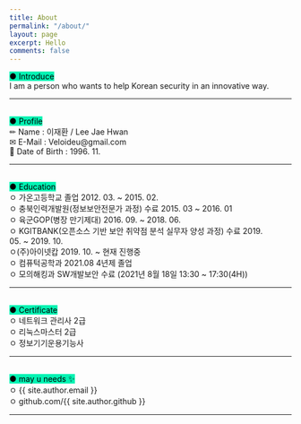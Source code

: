 ```yaml
---
title: About
permalink: "/about/"
layout: page
excerpt: Hello
comments: false
---
```


<span style="background-color: #03f3b3;color: black;"> ● Introduce </span>
<br>I am a person who wants to help Korean security in an innovative way.
<br>
<hr  width = "100%" color = "blue" size = "2">
<br><span style="background-color: #03f3b3;color: black;"> ● Profile </span>
<br>✏ Name :  이재환 / Lee Jae Hwan
<br>✉ E-Mail : Veloideu@gmail.com
<br>🎂 Date of Birth : 1996. 11.
<br>
<hr  width = "100%" color = "blue" size = "2">
<br><span style="background-color: #03f3b3;color: black;"> ● Education</span>
<br> ㅇ 가온고등학교 졸업 2012. 03. ~ 2015. 02.
 <br>ㅇ 충북인력개발원(정보보안전문가 과정) 수료 2015. 03 ~ 2016. 01
 <br>ㅇ 육군GOP(병장 만기제대) 2016. 09. ~ 2018. 06.
 <br>ㅇ KGITBANK(오픈소스 기반 보안 취약점 분석 실무자 양성 과정) 수료 2019. 05. ~ 2019. 10.
 <br>ㅇ(주)아이넷캅 2019. 10. ~ 현재 진행중
<br> ㅇ 컴퓨턱공학과 2021.08 4년제 졸업
<br>ㅇ 모의해킹과 SW개발보안 수료 (2021년 8월 18일 13:30 ~ 17:30(4H))
 <br>
<hr  width = "100%" color = "blue" size = "2">
<br><span style="background-color: #03f3b3;color: black;"> ● Certificate </span>
<br> ㅇ 네트워크 관리사 2급
 <br>ㅇ 리눅스마스터 2급
<br> ㅇ 정보기기운용기능사
<br>
<hr  width = "100%" color = "blue" size = "2">
<br><span style="background-color: #03f3b3;color: black;"> ● may u needs ✨ </span>
<br> ㅇ {{ site.author.email }}
<br> ㅇ  github.com/{{ site.author.github }}
<hr  width = "100%" color = "blue" size = "2">
